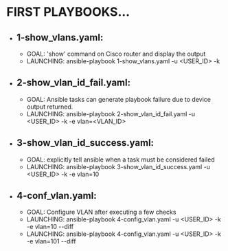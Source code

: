 # FIRST PLAYBOOKS...
* ## 1-show_vlans.yaml:
	* GOAL: 'show' command on Cisco router and display the output
	* LAUNCHING:  ansible-playbook 1-show_vlans.yaml -u <USER_ID> -k

* ## 2-show_vlan_id_fail.yaml:
	* GOAL: Ansible tasks can generate playbook failure due to device output returned.
	* LAUNCHING:  ansible-playbook 2-show_vlan_id_fail.yaml -u <USER_ID> -k -e vlan=<VLAN_ID>

* ## 3-show_vlan_id_success.yaml:
	* GOAL: explicitly tell ansible when a task must be considered failed
	* LAUNCHING:  ansible-playbook 3-show_vlan_id_success.yaml -u <USER_ID> -k -e vlan=10

* ## 4-conf_vlan.yaml:
	* GOAL: Configure VLAN after executing a few checks
	* LAUNCHING:  ansible-playbook 4-config_vlan.yaml -u <USER_ID> -k -e vlan=10 --diff
	* LAUNCHING:  ansible-playbook 4-config_vlan.yaml -u <USER_ID> -k -e vlan=101 --diff
